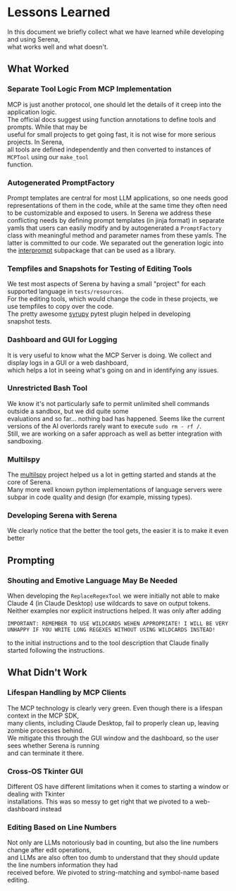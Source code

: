 # Lessons Learned

In this document we briefly collect what we have learned while developing and using Serena,  
what works well and what doesn't.

## What Worked

### Separate Tool Logic From MCP Implementation

MCP is just another protocol, one should let the details of it creep into the application logic.  
The official docs suggest using function annotations to define tools and prompts. While that may be  
useful for small projects to get going fast, it is not wise for more serious projects. In Serena,  
all tools are defined independently and then converted to instances of `MCPTool` using our `make_tool`  
function.

### Autogenerated PromptFactory

Prompt templates are central for most LLM applications, so one needs good representations of them in the code,
while at the same time they often need to be customizable and exposed to users. In Serena we address these conflicting 
needs by defining prompt templates (in jinja format) in separate yamls that users can easily modify and by autogenerated
a `PromptFactory` class with meaningful method and parameter names from these yamls. The latter is committed to our code.
We separated out the generation logic into the [interprompt](/src/interprompt/README.md) subpackage that can be used as a library.

### Tempfiles and Snapshots for Testing of Editing Tools

We test most aspects of Serena by having a small "project" for each supported language in `tests/resources`.  
For the editing tools, which would change the code in these projects, we use tempfiles to copy over the code.  
The pretty awesome [syrupy](https://github.com/syrupy-project/syrupy) pytest plugin helped in developing  
snapshot tests.

### Dashboard and GUI for Logging

It is very useful to know what the MCP Server is doing. We collect and display logs in a GUI or a web dashboard,  
which helps a lot in seeing what's going on and in identifying any issues.

### Unrestricted Bash Tool

We know it's not particularly safe to permit unlimited shell commands outside a sandbox, but we did quite some  
evaluations and so far... nothing bad has happened. Seems like the current versions of the AI overlords rarely want to execute `sudo rm - rf /`.  
Still, we are working on a safer approach as well as better integration with sandboxing.

### Multilspy

The [multilspy](https://github.com/microsoft/multilspy/) project helped us a lot in getting started and stands at the core of Serena.  
Many more well known python implementations of language servers were subpar in code quality and design (for example, missing types).

### Developing Serena with Serena

We clearly notice that the better the tool gets, the easier it is to make it even better

## Prompting

### Shouting and Emotive Language May Be Needed

When developing the `ReplaceRegexTool` we were initially not able to make Claude 4 (in Claude Desktop) use wildcards to save on output tokens. Neither
examples nor explicit instructions helped. It was only after adding 

```
IMPORTANT: REMEMBER TO USE WILDCARDS WEHEN APPROPRIATE! I WILL BE VERY UNHAPPY IF YOU WRITE LONG REGEXES WITHOUT USING WILDCARDS INSTEAD!
```

to the initial instructions and to the tool description that Claude finally started following the instructions.

## What Didn't Work

### Lifespan Handling by MCP Clients

The MCP technology is clearly very green. Even though there is a lifespan context in the MCP SDK,  
many clients, including Claude Desktop, fail to properly clean up, leaving zombie processes behind.  
We mitigate this through the GUI window and the dashboard, so the user sees whether Serena is running  
and can terminate it there.

### Cross-OS Tkinter GUI

Different OS have different limitations when it comes to starting a window or dealing with Tkinter  
installations. This was so messy to get right that we pivoted to a web-dashboard instead

### Editing Based on Line Numbers

Not only are LLMs notoriously bad in counting, but also the line numbers change after edit operations,  
and LLMs are also often too dumb to understand that they should update the line numbers information they had  
received before. We pivoted to string-matching and symbol-name based editing.
